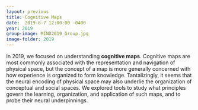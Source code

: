 ```yaml
---
layout: previous
title: Cognitive Maps
date:  2019-8-7 12:00:00 -0400
year: 2019
group-image: MIND2019_Group.jpg
image-folder: 2019
---
```


In 2019, we focused on understanding **cognitive maps**. Cognitive maps are most commonly associated with the representation and navigation of physical space, but the concept of a map is more generally concerned with how experience is organized to form knowledge. Tantalizingly, it seems that the neural encoding of physical space may also underlie the organization of conceptual and social spaces. We explored tools to study what principles govern the learning, organization, and application of such maps, and to probe their neural underpinnings.
